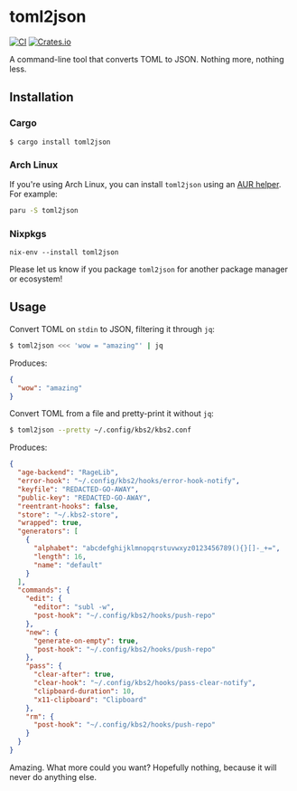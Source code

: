 toml2json
=========

[![CI](https://github.com/woodruffw/toml2json/actions/workflows/ci.yml/badge.svg)](https://github.com/woodruffw/toml2json/actions/workflows/ci.yml)
[![Crates.io](https://img.shields.io/crates/v/toml2json)](https://crates.io/crates/toml2json)

A command-line tool that converts TOML to JSON. Nothing more, nothing less.

## Installation

### Cargo

```
$ cargo install toml2json
```

### Arch Linux

If you're using Arch Linux, you can install `toml2json` using an [AUR helper](https://wiki.archlinux.org/title/AUR_helpers). For example:

```bash
paru -S toml2json
```

### Nixpkgs

```
nix-env --install toml2json
```

Please let us know if you package `toml2json` for another package manager or ecosystem!

## Usage

Convert TOML on `stdin` to JSON, filtering it through `jq`:

```bash
$ toml2json <<< 'wow = "amazing"' | jq
```

Produces:

```json
{
  "wow": "amazing"
}
```

Convert TOML from a file and pretty-print it without `jq`:

```bash
$ toml2json --pretty ~/.config/kbs2/kbs2.conf
```

Produces:

```json
{
  "age-backend": "RageLib",
  "error-hook": "~/.config/kbs2/hooks/error-hook-notify",
  "keyfile": "REDACTED-GO-AWAY",
  "public-key": "REDACTED-GO-AWAY",
  "reentrant-hooks": false,
  "store": "~/.kbs2-store",
  "wrapped": true,
  "generators": [
    {
      "alphabet": "abcdefghijklmnopqrstuvwxyz0123456789(){}[]-_+=",
      "length": 16,
      "name": "default"
    }
  ],
  "commands": {
    "edit": {
      "editor": "subl -w",
      "post-hook": "~/.config/kbs2/hooks/push-repo"
    },
    "new": {
      "generate-on-empty": true,
      "post-hook": "~/.config/kbs2/hooks/push-repo"
    },
    "pass": {
      "clear-after": true,
      "clear-hook": "~/.config/kbs2/hooks/pass-clear-notify",
      "clipboard-duration": 10,
      "x11-clipboard": "Clipboard"
    },
    "rm": {
      "post-hook": "~/.config/kbs2/hooks/push-repo"
    }
  }
}
```

Amazing. What more could you want? Hopefully nothing, because it will never do anything else.
